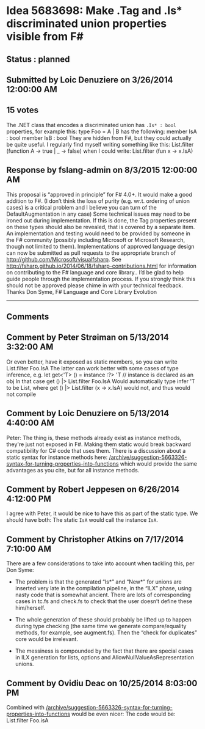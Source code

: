 # Idea 5683698: Make .Tag and .Is* discriminated union properties visible from F# #

## Status : planned

## Submitted by Loic Denuziere on 3/26/2014 12:00:00 AM

## 15 votes

The .NET class that encodes a discriminated union has `.Is* : bool` properties, for example this:
type Foo = A | B
has the following:
member IsA : bool
member IsB : bool
They are hidden from F#, but they could actually be quite useful. I regularly find myself writing something like this:
List.filter (function A -> true | _ -> false)
when I could write:
List.filter (fun x -> x.IsA)



## Response by fslang-admin on 8/3/2015 12:00:00 AM

This proposal is “approved in principle” for F# 4.0+. It would make a good addition to F#. (I don’t think the loss of purity (e.g. wr.t. ordering of union cases) is a critical problem and I believe you can turn of the DefaultAugmentation in any case)
Some technical issues may need to be ironed out during implementation.
If this is done, the Tag properties present on these types should also be revealed, that is covered by a separate item.
An implementation and testing would need to be provided by someone in the F# community (possibly including Microsoft or Microsoft Research, though not limited to them).
Implementations of approved language design can now be submitted as pull requests to the appropriate branch of http://github.com/Microsoft/visualfsharp. See http://fsharp.github.io/2014/06/18/fsharp-contributions.html for information on contributing to the F# language and core library..
I’d be glad to help guide people through the implementation process.
If you strongly think this should not be approved please chime in with your technical feedback.
Thanks
Don Syme, F# Language and Core Library Evolution

------------------------
## Comments


## Comment by Peter Strøiman on 5/13/2014 3:32:00 AM
Or even better, have it exposed as static members, so you can write
List.filter Foo.IsA
The latter can work better with some cases of type inference, e.g.
let get<'T> () = instance :?> 'T // instance is declared as an obj
In that case
get () |> List.filter Foo.IsA
Would automatically type infer 'T to be List<Foo>, where
get () |> List.filter (x -> x.IsA)
would not, and thus would not compile


## Comment by Loic Denuziere on 5/13/2014 4:40:00 AM
Peter: The thing is, these methods already exist as instance methods, they're just not exposed in F#. Making them static would break backward compatibility for C# code that uses them.
There is a discussion about a static syntax for instance methods here: [/archive/suggestion-5663326-syntax-for-turning-properties-into-functions](/archive/suggestion-5663326-syntax-for-turning-properties-into-functions.md) which would provide the same advantages as you cite, but for all instance methods.


## Comment by Robert Jeppesen on 6/26/2014 4:12:00 PM
I agree with Peter, it would be nice to have this as part of the static type.
We should have both: The static `IsA` would call the instance `IsA`.


## Comment by Christopher Atkins on 7/17/2014 7:10:00 AM
There are a few considerations to take into account when tackling this, per Don Syme:
* The problem is that the generated “Is*” and “New*” for unions are inserted very late in the compilation pipeline, in the “ILX” phase, using nasty code that is somewhat ancient. There are lots of corresponding cases in tc.fs and check.fs to check that the user doesn’t define these him/herself.

* The whole generation of these should probably be lifted up to happen during type checking (the same time we generate compare/equality methods, for example, see augment.fs). Then the “check for duplicates” core would be irrelevant.

* The messiness is compounded by the fact that there are special cases in ILX generation for lists, options and AllowNullValueAsRepresentation unions.


## Comment by Ovidiu Deac on 10/25/2014 8:03:00 PM
Combined with [/archive/suggestion-5663326-syntax-for-turning-properties-into-functions](/archive/suggestion-5663326-syntax-for-turning-properties-into-functions.md) would be even nicer:
The code would be:
List.filter Foo.isA

